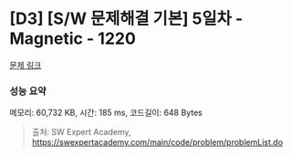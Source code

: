 # [D3] [S/W 문제해결 기본] 5일차 - Magnetic - 1220 

[문제 링크](https://swexpertacademy.com/main/code/problem/problemDetail.do?contestProbId=AV14hwZqABsCFAYD) 

### 성능 요약

메모리: 60,732 KB, 시간: 185 ms, 코드길이: 648 Bytes



> 출처: SW Expert Academy, https://swexpertacademy.com/main/code/problem/problemList.do